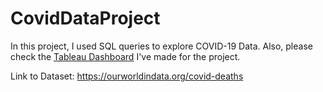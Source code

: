 #  CovidDataProject

In this project, I used SQL queries to explore COVID-19 Data.
Also, please check the [Tableau Dashboard](https://public.tableau.com/app/profile/tatiana4911/viz/Covid-19DashboardProject_16579920611770/Dashboard1) I've made for the project.

Link to Dataset: https://ourworldindata.org/covid-deaths
